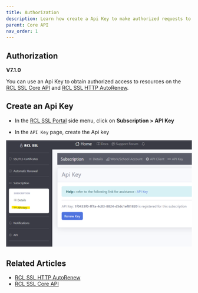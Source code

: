 ```yaml
---
title: Authorization
description: Learn how create a Api Key to make authorized requests to the RCL Core API
parent: Core API
nav_order: 1
---
```


## Authorization
**V7.1.0**

You can use an Api Key to obtain authorized access to resources on the [RCL SSL Core API](../apicore/api.md) and [RCL SSL HTTP AutoRenew](../httpautorenew/httpautorenew.md).

## Create an Api Key

- In the [RCL SSL Portal](../portal/portal.md) side menu, click on **Subscription > API Key**

- In the ``API Key`` page, create the Api key

![image](../images/api_authorization/api-key.png)

## Related Articles

- [RCL SSL HTTP AutoRenew](../httpautorenew/httpautorenew.md)
- [RCL SSL Core API](../apicore/api.md)